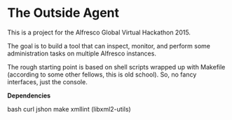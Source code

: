The Outside Agent
======================================================================

This is a project for the Alfresco Global Virtual Hackathon 2015.

The goal is to build a tool that can inspect, monitor, and perform some
administration tasks on multiple Alfresco instances.

The rough starting point is based on shell scripts wrapped up with Makefile
(according to some other fellows, this is old school). So, no fancy interfaces,
just the console.

**Dependencies**

bash
curl
jshon
make
xmllint (libxml2-utils)
